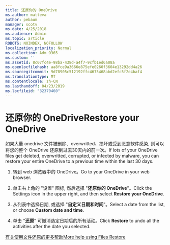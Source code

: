 ```yaml
---
title: 还原你的 OneDrive
ms.author: matteva
author: pebaum
manager: scotv
ms.date: 4/25/2018
ms.audience: Admin
ms.topic: article
ROBOTS: NOINDEX, NOFOLLOW
localization_priority: Normal
ms.collection: Adm_O365
ms.custom: ''
ms.assetid: 8c07fc4e-98ba-438d-a4f7-9cfb1ed6a08a
ms.openlocfilehash: aa8fce9a3666e875efe0260f3604e13292dd4a26
ms.sourcegitcommit: 9d78905c512192ffc4675468abd2efc5f2e4baf4
ms.translationtype: MT
ms.contentlocale: zh-CN
ms.lasthandoff: 04/23/2019
ms.locfileid: "32370460"
---
```

# <a name="restore-your-onedrive"></a><span data-ttu-id="7cde8-102">还原你的 OneDrive</span><span class="sxs-lookup"><span data-stu-id="7cde8-102">Restore your OneDrive</span></span>

<span data-ttu-id="7cde8-103">如果大量 onedrive 文件被删除、overwritted、损坏或受到恶意软件感染, 则可以将您的整个 OneDrive 还原到过去30天内的前一次。</span><span class="sxs-lookup"><span data-stu-id="7cde8-103">If lots of your OneDrive files get deleted, overwritted, corrupted, or infected by malware, you can restore your entire OneDrive to a previous time within the last 30 days.</span></span>
  
1. <span data-ttu-id="7cde8-104">转到 web 浏览器中的 OneDrive。</span><span class="sxs-lookup"><span data-stu-id="7cde8-104">Go to your OneDrive in your web browser.</span></span>
    
2. <span data-ttu-id="7cde8-105">单击右上角的 "设置" 图标, 然后选择 "**还原你的 OneDrive**"。</span><span class="sxs-lookup"><span data-stu-id="7cde8-105">Click the Settings icon in the upper right, and then select **Restore your OneDrive**.</span></span>
    
3. <span data-ttu-id="7cde8-106">从列表中选择日期, 或选择 "**自定义日期和时间**"。</span><span class="sxs-lookup"><span data-stu-id="7cde8-106">Select a date from the list, or choose **Custom date and time**.</span></span>
    
4. <span data-ttu-id="7cde8-107">单击 "**还原**" 可撤消选定日期后的所有活动。</span><span class="sxs-lookup"><span data-stu-id="7cde8-107">Click **Restore** to undo all the activities after the date you selected.</span></span> 
    
[<span data-ttu-id="7cde8-108">有关使用文件还原的更多帮助</span><span class="sxs-lookup"><span data-stu-id="7cde8-108">More help using Files Restore</span></span>](https://go.microsoft.com/fwlink/?linkid=872874)
  

